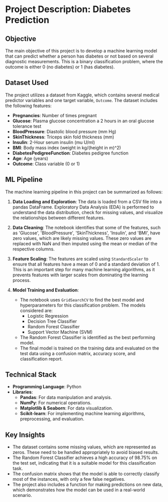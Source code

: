 
# Project Description: Diabetes Prediction

## Objective
The main objective of this project is to develop a machine learning model that can predict whether a person has diabetes or not based on several diagnostic measurements. This is a binary classification problem, where the outcome is either 0 (no diabetes) or 1 (has diabetes).

## Dataset Used
The project utilizes a dataset from Kaggle, which contains several medical predictor variables and one target variable, `Outcome`. The dataset includes the following features:

- **Pregnancies**: Number of times pregnant
- **Glucose**: Plasma glucose concentration a 2 hours in an oral glucose tolerance test
- **BloodPressure**: Diastolic blood pressure (mm Hg)
- **SkinThickness**: Triceps skin fold thickness (mm)
- **Insulin**: 2-Hour serum insulin (mu U/ml)
- **BMI**: Body mass index (weight in kg/(height in m)^2)
- **DiabetesPedigreeFunction**: Diabetes pedigree function
- **Age**: Age (years)
- **Outcome**: Class variable (0 or 1)

## ML Pipeline
The machine learning pipeline in this project can be summarized as follows:

1.  **Data Loading and Exploration**: The data is loaded from a CSV file into a pandas DataFrame. Exploratory Data Analysis (EDA) is performed to understand the data distribution, check for missing values, and visualize the relationships between different features.

2.  **Data Cleaning**: The notebook identifies that some of the features, such as 'Glucose', 'BloodPressure', 'SkinThickness', 'Insulin', and 'BMI', have zero values, which are likely missing values. These zero values are replaced with NaN and then imputed using the mean or median of the respective columns.

3.  **Feature Scaling**: The features are scaled using `StandardScaler` to ensure that all features have a mean of 0 and a standard deviation of 1. This is an important step for many machine learning algorithms, as it prevents features with larger scales from dominating the learning process.

4.  **Model Training and Evaluation**:
    - The notebook uses `GridSearchCV` to find the best model and hyperparameters for this classification problem. The models considered are:
        - Logistic Regression
        - Decision Tree Classifier
        - Random Forest Classifier
        - Support Vector Machine (SVM)
    - The Random Forest Classifier is identified as the best performing model.
    - The final model is trained on the training data and evaluated on the test data using a confusion matrix, accuracy score, and classification report.

## Technical Stack
- **Programming Language**: Python
- **Libraries**:
    - **Pandas**: For data manipulation and analysis.
    - **NumPy**: For numerical operations.
    - **Matplotlib & Seaborn**: For data visualization.
    - **Scikit-learn**: For implementing machine learning algorithms, preprocessing, and evaluation.

## Key Insights
- The dataset contains some missing values, which are represented as zeros. These need to be handled appropriately to avoid biased results.
- The Random Forest Classifier achieves a high accuracy of 98.75% on the test set, indicating that it is a suitable model for this classification task.
- The confusion matrix shows that the model is able to correctly classify most of the instances, with only a few false negatives.
- The project also includes a function for making predictions on new data, which demonstrates how the model can be used in a real-world scenario.
